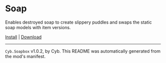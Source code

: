 # Soap

Enables destroyed soap to create slippery puddles and swaps the static soap models with item versions.

[Install](https://hitman-resources.netlify.app/smf-install-link/https://github.com/Cybore8/soapbox/releases/latest/download/mod.framework.zip) | [Download](https://github.com/Cybore8/soapbox/releases/latest/download/mod.framework.zip)

---

`Cyb.Soapbox` v1.0.2, by Cyb. This README was automatically generated from the mod's manifest.

